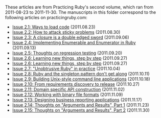 These articles are from Practicing Ruby's second volume, which ran from 
2011-08-23 to 2011-11-30. The manuscripts in this folder correspond to the
following articles on practicingruby.com:

* [Issue 2.1: Ways to load code](http://practicingruby.com/articles/shared/tmxmprhfrpwq) (2011.08.23)
* [Issue 2.2: How to attack sticky problems](http://practicingruby.com/articles/shared/bhftubljbomqpmifbibmzmptlxhoin) (2011.08.30)
* [Issue 2.3: A closure is a double edged sword](http://practicingruby.com/articles/shared/mvzhovpjbghr) (2011.09.06)
* [Issue 2.4: Implementing Enumerable and Enumerator in Ruby](http://practicingruby.com/articles/shared/ggcwduoyfqmz) (2011.09.13)
* [Issue 2.5: Thoughts on regression testing](http://practicingruby.com/articles/shared/ggcwduoyfqmz) (2011.09.20)
* [Issue 2.6: Learning new things, step by step](http://practicingruby.com/articles/shared/vbmlgkdtahzd) (2011.09.27)
* [Issue 2.6: Learning new things, step by step](http://practicingruby.com/articles/shared/vbmlgkdtahzd) (2011.09.27)
* [Issue 2.7: "Unobtrusive Ruby" in practice](http://practicingruby.com/articles/shared/ozkzbsdmagcm) (2011.10.04)
* [Issue 2.8: Ruby and the singleton pattern don't get along](http://practicingruby.com/articles/shared/jleygxejeopq) (2011.10.11)
* [Issue 2.9: Building Unix-style command line applications](http://practicingruby.com/articles/shared/qyxvmrgmhuln) (2011.10.18)
* [Issue 2.10: From requirements discovery to release](http://practicingruby.com/articles/shared/nlhxgszkgenq) (2011.10.27)
* [Issue 2.11: Domain specific API construction](http://practicingruby.com/articles/shared/iptocucwujtj) (2011.11.02)
* [Issue 2.12: Working with binary file formats](http://practicingruby.com/articles/shared/iptocucwujtj) (2011.11.09)
* [Issue 2.13: Designing business reporting applications](http://practicingruby.com/articles/shared/gthgvfebjvyn) (2011.11.17)
* [Issue 2.14: Thoughts on "Arguments and Results", Part 1](http://practicingruby.com/articles/shared/vpxpovppchww) (2011.11.23)
* [Issue 2.15: Thoughts on "Arguments and Results", Part 2](http://practicingruby.com/articles/shared/wdykkrmdfjvf) (2011.11.30)
